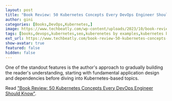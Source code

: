 ```yaml
---
layout: post
title: "Book Review: 50 Kubernetes Concepts Every DevOps Engineer Should Know"
author: gini
categories: [Books,DevOps,Kubernetes,]
image: https://www.techbeatly.com/wp-content/uploads/2023/10/book-review-50-kubernetes-concepts-every-devops-engineer-should-know-1024x750.jpeg
tags: [books,devops,kubernetes,seo,kuberenetes by examples,kubernetes book,michael levan book,]
ext_url: https://www.techbeatly.com/book-review-50-kubernetes-concepts-every-devops-engineer-should-know/
show-avatar: true
featured: false
hidden: false
---
```


One of the standout features is the author's approach to gradually building the reader's understanding, starting with fundamental application design and dependencies before diving into Kubernetes-based topics. 

Read ["Book Review: 50 Kubernetes Concepts Every DevOps Engineer Should Know"](https://www.techbeatly.com/book-review-50-kubernetes-concepts-every-devops-engineer-should-know/).